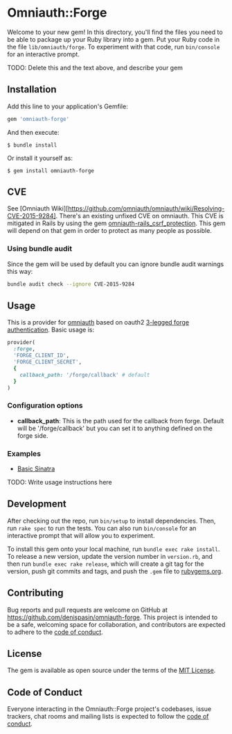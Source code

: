 # Omniauth::Forge

Welcome to your new gem! In this directory, you'll find the files you need to be able to package up your Ruby library into a gem. Put your Ruby code in the file `lib/omniauth/forge`. To experiment with that code, run `bin/console` for an interactive prompt.

TODO: Delete this and the text above, and describe your gem

## Installation

Add this line to your application's Gemfile:

```ruby
gem 'omniauth-forge'
```

And then execute:

    $ bundle install

Or install it yourself as:

    $ gem install omniauth-forge

## CVE

See [Omniauth Wiki][https://github.com/omniauth/omniauth/wiki/Resolving-CVE-2015-9284]. 
There's an existing unfixed CVE on omniauth. This CVE is mitigated in Rails by using the gem [omniauth-rails_csrf_protection](https://github.com/cookpad/omniauth-rails_csrf_protection).
This gem will depend on that gem in order to protect as many people as possible.

### Using bundle audit

Since the gem will be used by default you can ignore bundle audit warnings this way:
```sh
bundle audit check --ignore CVE-2015-9284
```

## Usage

This is a provider for [omniauth](https://github.com/omniauth/omniauth) based on oauth2 [3-legged forge authentication](https://forge.autodesk.com/en/docs/oauth/v2/tutorials/get-3-legged-token/). Basic usage is:

```ruby
provider(
  :forge,
  'FORGE_CLIENT_ID',
  'FORGE_CLIENT_SECRET',
  {
    callback_path: '/forge/callback' # default
  }
)
```

### Configuration options

- **callback_path**: This is the path used for the callback from forge. Default will be '/forge/callback' but you can set it to anything defined on the forge side.

### Examples

- [Basic Sinatra](./examples/sinatra.rb)

TODO: Write usage instructions here

## Development

After checking out the repo, run `bin/setup` to install dependencies. Then, run `rake spec` to run the tests. You can also run `bin/console` for an interactive prompt that will allow you to experiment.

To install this gem onto your local machine, run `bundle exec rake install`. To release a new version, update the version number in `version.rb`, and then run `bundle exec rake release`, which will create a git tag for the version, push git commits and tags, and push the `.gem` file to [rubygems.org](https://rubygems.org).

## Contributing

Bug reports and pull requests are welcome on GitHub at https://github.com/denispasin/omniauth-forge. This project is intended to be a safe, welcoming space for collaboration, and contributors are expected to adhere to the [code of conduct](https://github.com/denispasin/omniauth-forge/blob/master/CODE_OF_CONDUCT.md).


## License

The gem is available as open source under the terms of the [MIT License](https://opensource.org/licenses/MIT).

## Code of Conduct

Everyone interacting in the Omniauth::Forge project's codebases, issue trackers, chat rooms and mailing lists is expected to follow the [code of conduct](https://github.com/denispasin/omniauth-forge/blob/master/CODE_OF_CONDUCT.md).
